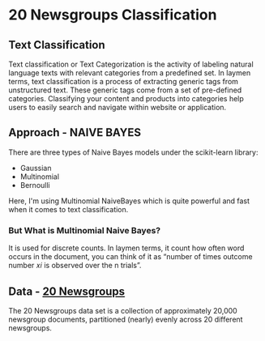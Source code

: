 # 20 Newsgroups Classification

## Text Classification
Text classification or Text Categorization is the activity of labeling natural language texts with relevant categories from a predefined set. In laymen terms, text classification is a process of extracting generic tags from unstructured text. These generic tags come from a set of pre-defined categories. Classifying your content and products into categories help users to easily search and navigate within website or application.

## Approach - NAIVE BAYES
There are three types of Naive Bayes models under the scikit-learn library:</br>
* Gaussian
* Multinomial
* Bernoulli

Here, I'm using Multinomial NaiveBayes which is quite powerful and fast when it comes to text classification.
### But What is Multinomial Naive Bayes? 
It is used for discrete counts. In laymen terms, it count how often word occurs in the document, you can think of it as “number of times outcome number 𝑥𝑖 is observed over the n trials”.


## Data - [20 Newsgroups](http://archive.ics.uci.edu/ml/datasets/Twenty+Newsgroups)
The 20 Newsgroups data set is a collection of approximately 20,000 newsgroup documents, partitioned (nearly) evenly across 20 different newsgroups.
